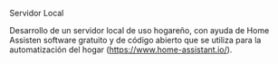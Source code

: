 Servidor Local

Desarrollo de un servidor local de uso hogareño, con ayuda de Home Assisten software gratuito y de código abierto que se utiliza para la automatización del hogar (https://www.home-assistant.io/).


